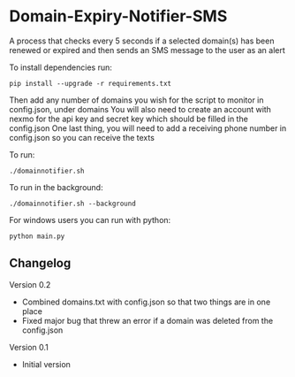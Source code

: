# Domain-Expiry-Notifier-SMS
A process that checks every 5 seconds if a selected domain(s) has been renewed or expired and then sends an SMS message to the user as an alert

To install dependencies run:

```pip install --upgrade -r requirements.txt```

Then add any number of domains you wish for the script to monitor in config.json, under domains
You will also need to create an account with nexmo for the api key and secret key which should be filled in the config.json
One last thing, you will need to add a receiving phone number in config.json so you can receive the texts

To run:

```./domainnotifier.sh```

To run in the background:

```./domainnotifier.sh --background```

For windows users you can run with python:

```python main.py```

## Changelog

Version 0.2
<ul>
    <li>Combined domains.txt with config.json so that two things are in one place</li>
    <li>Fixed major bug that threw an error if a domain was deleted from the config.json</li>    
</ul>

Version 0.1
<ul>
    <li>Initial version</li>
<ul>

